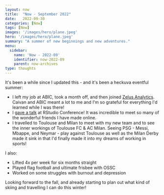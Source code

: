 ```yaml
---
layout: now
title:  "Now - September 2022"
date:   2022-09-30
categories: [Now]
tags: [Now]
images: '/images/hero/plane.jpeg'
hero: '/images/hero/plane.jpeg'
summary: "A summer of new beginnings and new adventures."
menu:
  sidebar:
    name: 'Now - 2022-09'
    identifier: now-2022-09
    parent: now-archives
type: thoughts
---
```


It's been a while since I updated this - and it's been a heckuva eventful summer:

- I left my job at ABIC, took a month off, and then joined [Zelus Analytics](https://zelusanalytics.com). Caivan and ABIC meant a lot to me and I'm so grateful for everything I'd learned while I was there!  
- I [gave a talk](https://tanho.ca/rsconf2022-talk) at RStudio Conference! It was incredible to meet so many of the wonderful friends I have made online.
- I travelled to Toulouse and Milan to meet with my new team and to see the inner workings of Toulouse FC & AC Milan. Seeing PSG - Messi, Mbappe, and Neymar -  play against Toulouse as well as the Milan Derby made it sink in that I'd finally made it into my dreams of working in sports! 

I also:

- Lifted 4x per week for six months straight
- Played flag football and ultimate frisbee with OSSC
- Worked on some struggles with burnout and depression

Looking forward to the fall, and already starting to plan out what kind of skiing and travelling I can do this winter! 
